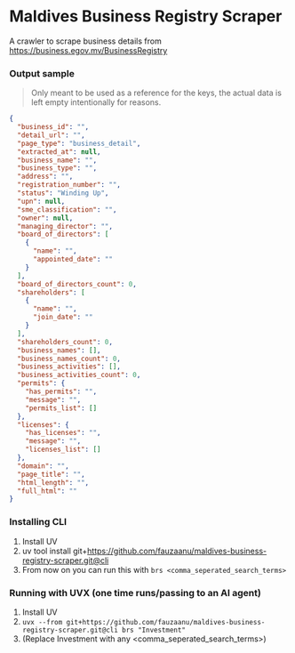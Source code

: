 # Maldives Business Registry Scraper

A crawler to scrape business details from https://business.egov.mv/BusinessRegistry

### Output sample

> Only meant to be used as a reference for the keys, the actual data is left empty intentionally for reasons.

```json
{
  "business_id": "",
  "detail_url": "",
  "page_type": "business_detail",
  "extracted_at": null,
  "business_name": "",
  "business_type": "",
  "address": "",
  "registration_number": "",
  "status": "Winding Up",
  "upn": null,
  "sme_classification": "",
  "owner": null,
  "managing_director": "",
  "board_of_directors": [
    {
      "name": "",
      "appointed_date": ""
    }
  ],
  "board_of_directors_count": 0,
  "shareholders": [
    {
      "name": "",
      "join_date": ""
    }
  ],
  "shareholders_count": 0,
  "business_names": [],
  "business_names_count": 0,
  "business_activities": [],
  "business_activities_count": 0,
  "permits": {
    "has_permits": "",
    "message": "",
    "permits_list": []
  },
  "licenses": {
    "has_licenses": "",
    "message": "",
    "licenses_list": []
  },
  "domain": "",
  "page_title": "",
  "html_length": "",
  "full_html": ""
}
```
### Installing CLI
1. Install UV
2. uv tool install git+https://github.com/fauzaanu/maldives-business-registry-scraper.git@cli 
3. From now on you can run this with `brs <comma_seperated_search_terms>`


### Running with UVX (one time runs/passing to an AI agent)

1. Install UV
2. `uvx --from git+https://github.com/fauzaanu/maldives-business-registry-scraper.git@cli brs "Investment"`
3. (Replace Investment with any <comma_seperated_search_terms>)